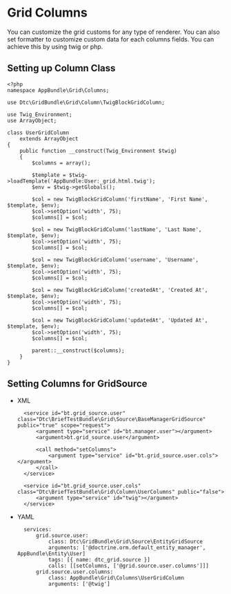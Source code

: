 Grid Columns
============

You can customize the grid customs for any type of renderer. You can also set
formatter to customize custom data for each columns fields. You can achieve this
by using twig or php.

Setting up Column Class
-----------------------

    <?php
    namespace AppBundle\Grid\Columns;
    
    use Dtc\GridBundle\Grid\Column\TwigBlockGridColumn;
    
    use Twig_Environment;
    use ArrayObject;
    
    class UserGridColumn
        extends ArrayObject
    {
        public function __construct(Twig_Environment $twig)
        {
            $columns = array();
    
            $template = $twig->loadTemplate('AppBundle:User:_grid.html.twig');
            $env = $twig->getGlobals();
    
            $col = new TwigBlockGridColumn('firstName', 'First Name', $template, $env);
            $col->setOption('width', 75);
            $columns[] = $col;
    
            $col = new TwigBlockGridColumn('lastName', 'Last Name', $template, $env);
            $col->setOption('width', 75);
            $columns[] = $col;
    
            $col = new TwigBlockGridColumn('username', 'Username', $template, $env);
            $col->setOption('width', 75);
            $columns[] = $col;
    
            $col = new TwigBlockGridColumn('createdAt', 'Created At', $template, $env);
            $col->setOption('width', 75);
            $columns[] = $col;
    
            $col = new TwigBlockGridColumn('updatedAt', 'Updated At', $template, $env);
            $col->setOption('width', 75);
            $columns[] = $col;
    
            parent::__construct($columns);
        }
    }


Setting Columns for GridSource
------------------------------

* XML

        <service id="bt.grid_source.user" class="Dtc\BriefTestBundle\Grid\Source\BaseManagerGridSource" public="true" scope="request">
            <argument type="service" id="bt.manager.user"></argument>
            <argument>bt.grid_source.user</argument>
    
            <call method="setColumns">
                <argument type="service" id="bt.grid_source.user.cols"></argument>
            </call>
        </service>
    
        <service id="bt.grid_source.user.cols" class="Dtc\BriefTestBundle\Grid\Column\UserColumns" public="false">
            <argument type="service" id="twig"></argument>
        </service>

* YAML

        services:
            grid.source.user:
                class: Dtc\GridBundle\Grid\Source\EntityGridSource
                arguments: ['@doctrine.orm.default_entity_manager', AppBundle\Entity\User]
                tags: [{ name: dtc_grid.source }]
                calls: [[setColumns, ['@grid.source.user.columns']]]
            grid.source.user.columns:
                class: AppBundle\Grid\Columns\UserGridColumn
                arguments: ['@twig']
